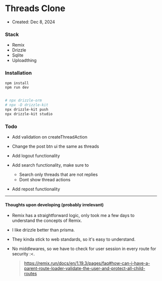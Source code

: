 # Threads Clone

- Created: Dec 8, 2024

### Stack

- Remix
- Drizzle
- Sqlite
- Uploadthing

### Installation

```bash
npm install
npm run dev


# npx drizzle-orm
# npx -D drizzle-kit
npx drizzle-kit push
npx drizzle-kit studio
```

### Todo

- Add validation on createThreadAction

- Change the post btn ui the same as threads

- Add logout functionality

- Add search functionality, make sure to

  - Search only threads that are not replies
  - Dont show thread actions

- Add repost functionality

---

#### Thoughts upon developing (probably irrelevant)

- Remix has a straightforward logic, only took me a few days to understand the concepts of Remix.

- I like drizzle better than prisma.

- They kinda stick to web standards, so it's easy to understand.

- No middlewares, so we have to check for user session in every route for security :<.
  > https://remix.run/docs/en/1.19.3/pages/faq#how-can-i-have-a-parent-route-loader-validate-the-user-and-protect-all-child-routes
